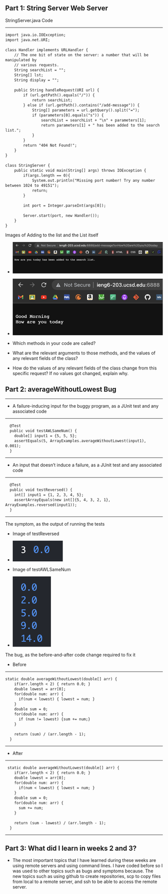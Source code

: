 ## Part 1: String Server Web Server

StringServer.java Code

---
```
import java.io.IOException;
import java.net.URI;

class Handler implements URLHandler {
    // The one bit of state on the server: a number that will be manipulated by
    // various requests.
    String searchList = "";
    String[] lst;
    String display = "";

    public String handleRequest(URI url) {
        if (url.getPath().equals("/")) {
            return searchList;
        } else if (url.getPath().contains("/add-message")) {
            String[] parameters = url.getQuery().split("=");
            if (parameters[0].equals("s")) {
                searchList = searchList + "\n" + parameters[1];
                return parameters[1] + " has been added to the search list.";
            }
        } 
        return "404 Not Found!";
    }
}

class StringServer {
    public static void main(String[] args) throws IOException {
        if(args.length == 0){
            System.out.println("Missing port number! Try any number between 1024 to 49151");
            return;
        }

        int port = Integer.parseInt(args[0]);

        Server.start(port, new Handler());
    }
}
```

Images of Adding to the list and the List itself
- ![add](add.png)
- ![list](list.png)

- Which methods in your code are called?

- What are the relevant arguments to those methods, and the values of any relevant fields of the class?

- How do the values of any relevant fields of the class change from this specific request? If no values got changed, explain why.

## Part 2: averageWithoutLowest Bug
---

- A failure-inducing input for the buggy program, as a JUnit test and any associated code

---
```
  @Test
  public void testAWLSameNum() {
    double[] input1 = {5, 5, 5};
    assertEquals(5, ArrayExamples.averageWithoutLowest(input1), 0.001);
  }
```
---
 
- An input that doesn’t induce a failure, as a JUnit test and any associated code

---
```
  @Test
  public void testReversed() {
    int[] input1 = {1, 2, 3, 4, 5};
    assertArrayEquals(new int[]{5, 4, 3, 2, 1}, ArrayExamples.reversed(input1));
  }
```
 ---
 
The symptom, as the output of running the tests
- Image of testReversed
- ![testReversed](sameNumTest.png)

- Image of testAWLSameNum
- ![testAWLSameNum](differentNum.png)

The bug, as the before-and-after code change required to fix it
- Before

---
```
static double averageWithoutLowest(double[] arr) {
    if(arr.length < 2) { return 0.0; }
    double lowest = arr[0];
    for(double num: arr) {
      if(num < lowest) { lowest = num; }
    }
    double sum = 0;
    for(double num: arr) {
      if (num != lowest) {sum += num;}
    }
    
    return (sum) / (arr.length - 1);
  }
```
  
 ---
  
 - After

---
```
 static double averageWithoutLowest(double[] arr) {
    if(arr.length < 2) { return 0.0; }
    double lowest = arr[0];
    for(double num: arr) {
      if(num < lowest) { lowest = num; }
    }
    double sum = 0;
    for(double num: arr) {
      sum += num;
    }
    
    return (sum - lowest) / (arr.length - 1);
  }
```
---

## Part 3: What did I learn in weeks 2 and 3?
- The most important topics that I have learned during these weeks are using remote servers and using command lines. I have coded before so I was used to other topics such as bugs and symptoms because. The new topics such as using github to create repositories, scp to copy files from local to a remote server, and ssh to be able to access the remote server. 
